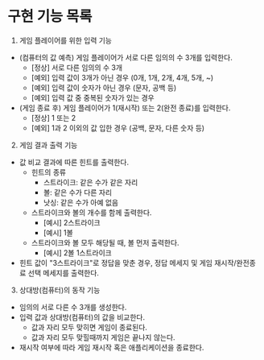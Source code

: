 # 구현 기능 목록

1. 게임 플레이어를 위한 입력 기능
- (컴퓨터의 값 예측) 게임 플레이어가 서로 다른 임의의 수 3개를 입력한다.
  - [정상] 서로 다른 임의의 수 3개
  - [예외] 입력 값이 3개가 아닌 경우 (0개, 1개, 2개, 4개, 5개, ~)
  - [예외] 입력 값이 숫자가 아닌 경우 (문자, 공백 등)
  - [예외] 입력 값 중 중복된 숫자가 있는 경우
- (게임 종료 후) 게임 플레이어가 1(재시작) 또는 2(완전 종료)를 입력한다.
  - [정상] 1 또는 2
  - [예외] 1과 2 이외의 값 입한 경우 (공백, 문자, 다른 숫자 등)

2. 게임 결과 출력 기능
- 값 비교 결과에 따른 힌트를 출력한다.
  - 힌트의 종류
    - 스트라이크: 같은 수가 같은 자리
    - 볼: 같은 수가 다른 자리
    - 낫싱: 같은 수가 아예 없음
  - 스트라이크와 볼의 개수를 함께 출력한다.
    - [예시] 2스트라이크
    - [예시] 1볼
  - 스트라이크와 볼 모두 해당될 때, 볼 먼저 출력한다.
    - [예시] 2볼 1스트라이크 
- 힌트 값이 "3스트라이크"로 정답을 맞춘 경우, 정답 메세지 및 게임 재시작/완전종료 선택 메세지를 출력한다.

3. 상대방(컴퓨터)의 동작 기능
- 임의의 서로 다른 수 3개를 생성한다.
- 입력 값과 상대방(컴퓨터)의 값을 비교한다.
  - 값과 자리 모두 맞히면 게임이 종료된다.
  - 값과 자리 모두 맞힐때까지 게임은 끝나지 않는다.
- 재시작 여부에 따라 게임 재시작 혹은 애플리케이션을 종료한다.

